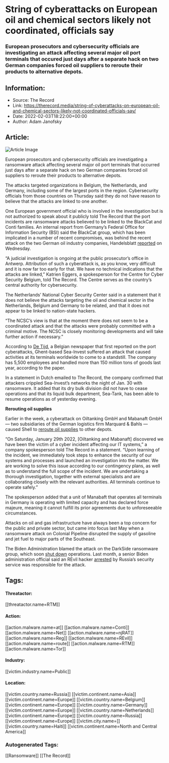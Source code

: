 # String of cyberattacks on European oil and chemical sectors likely not coordinated, officials say
### European prosecutors and cybersecurity officials are investigating an attack affecting several major oil port terminals that occured just days after a separate hack on two German companies forced oil suppliers to reroute their products to alternative depots.

## Information:
+ Source: The Record
+ Link: https://therecord.media/string-of-cyberattacks-on-european-oil-and-chemical-sectors-likely-not-coordinated-officials-say/
+ Date: 2022-02-03T18:22:00+00:00
+ Author: Adam Janofsky


## Article:
![Article Image](https://therecord.media/wp-content/uploads/2022/02/port-germany-cyberattack-belgium.jpg)

European prosecutors and cybersecurity officials are investigating a ransomware attack affecting several major oil port terminals that occurred just days after a separate hack on two German companies forced oil suppliers to reroute their products to alternative depots.


The attacks targeted organizations in Belgium, the Netherlands, and Germany, including some of the largest ports in the region. Cybersecurity officials from those countries on Thursday said they do not have reason to believe that the attacks are linked to one another.


One European government official who is involved in the investigation but is not authorized to speak about it publicly told The Record that the port incidents are ransomware attacks believed to be linked to the BlackCat and Conti families. An internal report from Germany’s Federal Office for Information Security (BSI) said the BlackCat group, which has been implicated in a number of recent compromises, was behind the recent attack on the two German oil industry companies, Handelsblatt [reported](https://www.handelsblatt.com/unternehmen/energie/benzinversorgung-black-cat-erpressersoftware-staatsanwaltschaft-ermittelt-nach-angriff-auf-tankstellen-zulieferer/28029264.html) on Wednesday.


“A judicial investigation is ongoing at the public prosecutor’s office in Antwerp. Attribution of such a cyberattack is, as you know, very difficult and it is now far too early for that. We have no technical indications that the attacks are linked,” Katrien Eggers, a spokesperson for the Centre for Cyber Security Belgium, told The Record. The Centre serves as the country’s central authority for cybersecurity.


The Netherlands’ National Cyber Security Center said in a statement that it does not believe the attacks targeting the oil and chemical sector in the Netherlands, Belgium and Germany to be related, and that it does not appear to be linked to nation-state hackers.


“The NCSC’s view is that at the moment there does not seem to be a coordinated attack and that the attacks were probably committed with a criminal motive. The NCSC is closely monitoring developments and will take further action if necessary.”


According to [De Tijd](https://www.tijd.be/ondernemen/transport/gentse-havenreus-sea-invest-geveld-door-cyberaanval/10363549), a Belgian newspaper that first reported on the port cyberattacks, Ghent-based Sea-Invest suffered an attack that caused activities at its terminals worldwide to come to a standstill. The company has 5,500 employees and handled more than 150 million tons of goods last year, according to the paper. 


In a statement in Dutch emailed to The Record, the company confirmed that attackers crippled Sea-Invest’s networks the night of Jan. 30 with ransomware. It added that its dry bulk division did not have to cease operations and that its liquid bulk department, Sea-Tank, has been able to resume operations as of yesterday evening.


**Rerouting oil supplies**


Earlier in the week, a cyberattack on Oiltanking GmbH and Mabanaft GmbH — two subsidiaries of the German logistics firm Marquard & Bahls — caused Shell to [reroute oil supplies](https://www.reuters.com/business/energy/shell-re-routes-oil-supplies-after-cyberattack-german-logistics-firm-2022-02-01/) to other depots.


“On Saturday, January 29th 2022, [Oiltanking and Mabanaft] discovered we have been the victim of a cyber incident affecting our IT systems,” a company spokesperson told The Record in a statement. “Upon learning of the incident, we immediately took steps to enhance the security of our systems and processes and launched an investigation into the matter. We are working to solve this issue according to our contingency plans, as well as to understand the full scope of the incident. We are undertaking a thorough investigation, together with external specialists and are collaborating closely with the relevant authorities. All terminals continue to operate safely.”


The spokesperson added that a unit of Manabaft that operates all terminals in Germany is operating with limited capacity and has declared force majeure, meaning it cannot fulfill its prior agreements due to unforeseeable circumstances.


Attacks on oil and gas infrastructure have always been a top concern for the public and private sector, but came into focus last May when a ransomware attack on Colonial Pipeline disrupted the supply of gasoline and jet fuel to major parts of the Southeast. 


The Biden Administration blamed the attack on the DarkSide ransomware group, which soon [shut down](https://www.nytimes.com/2021/05/14/business/darkside-pipeline-hack.html) operations. Last month, a senior Biden administration official said an REvil hacker [arrested](https://therecord.media/biden-official-one-of-arrested-russian-hackers-carried-out-the-colonial-pipeline-attack/) by Russia’s security service was responsible for the attack.





## Tags:

#### Threatactor:
[[threatactor.name=RTM]]

#### Action:
[[action.malware.name=at]] [[action.malware.name=Conti]] [[action.malware.name=Net]] [[action.malware.name=njRAT]] [[action.malware.name=Reg]] [[action.malware.name=REvil]] [[action.malware.name=route]] [[action.malware.name=RTM]] [[action.malware.name=Tor]]

#### Industry:
[[victim.industry.name=Public]]

#### Location:
[[victim.country.name=Russia]] [[victim.continent.name=Asia]] [[victim.continent.name=Europe]] [[victim.country.name=Belgium]] [[victim.continent.name=Europe]] [[victim.country.name=Germany]] [[victim.continent.name=Europe]] [[victim.country.name=Netherlands]] [[victim.continent.name=Europe]] [[victim.country.name=Russia]] [[victim.continent.name=Europe]] [[victim.city.name=]] [[victim.country.name=Haiti]] [[victim.continent.name=North and Central America]]

### Autogenerated Tags:
[[Ransomware]] [[The Record]]

